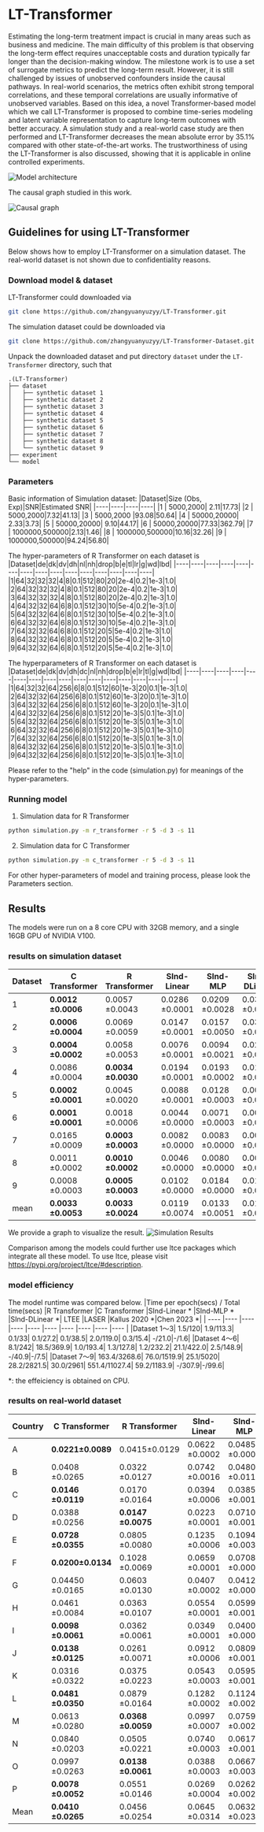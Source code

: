 # LT-Transformer
Estimating the long-term treatment impact is crucial in many areas such as business and medicine.  The main difficulty of this problem is that observing the long-term effect requires unacceptable costs and duration typically far longer than the decision-making window. The milestone work is to use a set of surrogate metrics to predict the long-term result. However, it is still challenged by issues of unobserved confounders inside the causal pathways. In real-world scenarios, the metrics often exhibit strong temporal correlations, and these temporal correlations are usually informative of unobserved variables. Based on this idea, a novel Transformer-based model which we call LT-Transformer is proposed to combine time-series modeling and latent variable representation to capture long-term outcomes with better accuracy. A simulation study and a real-world case study are then performed and LT-Transformer decreases the mean absolute error by 35.1\% compared with other state-of-the-art works. The trustworthiness of using the LT-Transformer is also discussed, showing that it is applicable in online controlled experiments.

![Model architecture](./architecture.png)

The causal graph studied in this work.

![Causal graph](./scm.png)

## Guidelines for using LT-Transformer
Below shows how to employ LT-Transformer on a simulation dataset. The real-world dataset is not shown due to confidentiality reasons.

### Download model & dataset
LT-Transformer could downloaded via
```bash
git clone https://github.com/zhangyuanyuzyy/LT-Transformer.git
```

The simulation dataset could be downloaded via
```bash
git clone https://github.com/zhangyuanyuzyy/LT-Transformer-Dataset.git
```

Unpack the downloaded dataset and put directory `dataset` under the `LT-Transformer` directory, such that
```
.(LT-Transformer)
├── dataset
│   ├── synthetic dataset 1
│   ├── synthetic dataset 2
│   ├── synthetic dataset 3
│   ├── synthetic dataset 4
│   ├── synthetic dataset 5
│   ├── synthetic dataset 6
│   ├── synthetic dataset 7
│   ├── synthetic dataset 8
│   └── synthetic dataset 9
├── experiment
└── model
```
### Parameters

Basic information of Simulation dataset:
|Dataset|Size (Obs, Exp)|SNR|Estimated SNR|
|----|----|----|----|
|1 | 5000,2000| 2.11|17.73|
|2 | 5000,2000|7.32|41.13|
|3 | 5000,2000 |93.08|50.64|
|4 | 50000,20000| 2.33|3.73|
|5 | 50000,20000| 9.10|44.17|
|6 | 50000,20000|77.33|362.79|
|7 | 1000000,500000|2.13|1.46|
|8 | 1000000,500000|10.16|32.26|
|9 | 1000000,500000|94.24|56.80|

The hyper-parameters of R Transformer on each dataset is 
|Dataset|de|dk|dv|dh|nl|nh|drop|b|e|tl|lr|g|wd|lbd|
|----|----|----|----|----|----|----|----|----|----|----|----|----|----|----|
|1|64|32|32|32|4|8|0.1|512|80|20|2e-4|0.2|1e-3|1.0|
|2|64|32|32|32|4|8|0.1|512|80|20|2e-4|0.2|1e-3|1.0|
|3|64|32|32|32|4|8|0.1|512|80|20|2e-4|0.2|1e-3|1.0|
|4|64|32|32|64|6|8|0.1|512|30|10|5e-4|0.2|1e-3|1.0|
|5|64|32|32|64|6|8|0.1|512|30|10|5e-4|0.2|1e-3|1.0|
|6|64|32|32|64|6|8|0.1|512|30|10|5e-4|0.2|1e-3|1.0|
|7|64|32|32|64|6|8|0.1|512|20|5|5e-4|0.2|1e-3|1.0|
|8|64|32|32|64|6|8|0.1|512|20|5|5e-4|0.2|1e-3|1.0|
|9|64|32|32|64|6|8|0.1|512|20|5|5e-4|0.2|1e-3|1.0|

The hyperparameters of R Transformer on each dataset is 
|Dataset|de|dk|dv|dh|dc|nl|nh|drop|b|e|lr|tl|g|wd|lbd|
|----|----|----|----|----|----|----|----|----|----|----|----|----|----|----|----|
|1|64|32|32|64|256|6|8|0.1|512|60|1e-3|20|0.1|1e-3|1.0|
|2|64|32|32|64|256|6|8|0.1|512|60|1e-3|20|0.1|1e-3|1.0|
|3|64|32|32|64|256|6|8|0.1|512|60|1e-3|20|0.1|1e-3|1.0|
|4|64|32|32|64|256|6|8|0.1|512|20|1e-3|5|0.1|1e-3|1.0|
|5|64|32|32|64|256|6|8|0.1|512|20|1e-3|5|0.1|1e-3|1.0|
|6|64|32|32|64|256|6|8|0.1|512|20|1e-3|5|0.1|1e-3|1.0|
|7|64|32|32|64|256|6|8|0.1|512|20|1e-3|5|0.1|1e-3|1.0|
|8|64|32|32|64|256|6|8|0.1|512|20|1e-3|5|0.1|1e-3|1.0|
|9|64|32|32|64|256|6|8|0.1|512|20|1e-3|5|0.1|1e-3|1.0|

Please refer to the "help" in the code (simulation.py) for meanings of the hyper-parameters. 

### Running model
1. Simulation data for R Transformer
```bash
python simulation.py -m r_transformer -r 5 -d 3 -s 11
```

2. Simulation data for C Transformer
```bash
python simulation.py -m c_transformer -r 5 -d 3 -s 11
```

For other hyper-parameters of model and training process, please look the Parameters section.

## Results
The models were run on a 8 core CPU with 32GB memory, and a single 16GB GPU of NVIDIA V100.
### results on simulation dataset
|Dataset             |C Transformer       |R Transformer       |SInd-Linear         |SInd-MLP            |SInd-DLinear        |LTEE                |LASER | KF(Kallus 2020)| DML(Chen 2023)|
| ---- |---- |---- |---- |---- |---- |---- |---- |---- |---- |
|1                   |**0.0012    ±0.0006**   |0.0057    ±0.0043   |0.0286    ±0.0001   |0.0209    ±0.0028   |0.0316    ±0.0167   |0.0362    ±0.0019   |0.0185    ±0.0050    | 0.0032    ±0.0022   |0.0045    ±0.0008|
|2                   |**0.0006    ±0.0004**   |0.0069    ±0.0059   |0.0147    ±0.0001   |0.0157    ±0.0050   |0.0313    ±0.0246   |0.0263    ±0.0041   |0.0485    ±0.0062    | 0.0018    ±0.0013   |0.0019    ±0.0005|
|3                   |**0.0004    ±0.0002**   |0.0058    ±0.0053   |0.0076    ±0.0001   |0.0094    ±0.0021   |0.0275    ±0.0135   |0.0120    ±0.0041   |0.0162    ±0.0049    | 0.0010    ±0.0011   |0.0024    ±0.0004|
|4                   |0.0086    ±0.0004   |**0.0034    ±0.0030**   |0.0194    ±0.0001   |0.0193    ±0.0002   |0.0195    ±0.0001   |0.0135    ±0.0015   |0.0098    ±0.0038    | 0.0103    ±0.0029   |0.0074    ±0.0001|
|5                   |**0.0002    ±0.0001**   |0.0045    ±0.0020   |0.0088    ±0.0001   |0.0128    ±0.0003   |0.0091    ±0.0001   |0.0084    ±0.0015   |0.0073    ±0.0026    | 0.0014    ±0.0008   |0.0015    ±0.0001|
|6                   |**0.0001    ±0.0001**   |0.0018    ±0.0006   |0.0044    ±0.0000   |0.0071    ±0.0003   |0.0046    ±0.0001   |0.0043    ±0.0016   |0.0032    ±0.0020    | 0.1070    ±0.2134   |0.0030    ±0.0000|
|7                   |0.0165    ±0.0009   |**0.0003    ±0.0003**   |0.0082    ±0.0000   |0.0083    ±0.0000   |0.0083    ±0.0000   |0.0013    ±0.0003   |0.0084    ±0.0062    | 0.0162    ±0.0099   |0.0077    ±0.0007|
|8                   |0.0011    ±0.0002   |**0.0010    ±0.0002**   |0.0046    ±0.0000   |0.0080    ±0.0000   |0.0047    ±0.0000   |0.0127    ±0.0003   |0.0116    ±0.0034    | 0.0011    ±0.0012   |0.0030    ±0.0000|
|9                   |0.0008    ±0.0003   |**0.0005    ±0.0003**   |0.0102    ±0.0000   |0.0184    ±0.0000   |0.0105    ±0.0000   |0.0006    ±0.0001   |0.0094    ±0.0069    | 0.3658    ±0.2918   |0.0047    ±0.0001|
|mean                |**0.0033   ±0.0053**  |**0.0033   ±0.0024**  |0.0119   ±0.0074  |0.0133   ±0.0051  |0.0164   ±0.0106  |0.0128   ±0.0111  |0.0148    ±0.0127  |0.0564   ±0.1140  |0.0040   ±0.0021  |

We provide a graph to visualize the result.
![Simulation Results]('./simresult.png')

Comparison among the models could further use ltce packages which integrate all these model. To use ltce, please visit https://pypi.org/project/ltce/#description.

### model efficiency
The model runtime was compared below.
|Time per epoch(secs) / Total time(secs)	|R Transformer	|C Transformer	|SInd-Linear *	|SInd-MLP *	|SInd-DLinear *|	LTEE	|LASER	|Kallus 2020 *|Chen 2023 *|
| ---- |---- |---- |---- |---- |---- |---- |---- |---- |---- |
|Dataset 1～3|	1.5/120|	1.9/113.3|	0.1/33|	0.1/27.2|	0.1/38.5|	2.0/119.0|	0.3/15.4|	-/21.0|-/1.6|
|Dataset 4～6|	8.1/242|	18.5/369.9|	1.0/193.4|	1.3/127.8|	1.2/232.2|	21.1/422.0|	2.5/148.9|	-/40.9|-/7.5|
|Dataset 7～9|	163.4/3268.6|	76.0/1519.9|	25.1/5020|	28.2/2821.5|	30.0/2961|	551.4/11027.4|	59.2/1183.9|	-/307.9|-/99.6|

*: the effeiciency is obtained on CPU.

### results on real-world dataset
|Country|C Transformer|R Transformer|SInd-Linear|SInd-MLP|SInd-DLinear|LTEE|LASER|KF| DML|
| ---- |---- |---- |---- |---- |---- |---- |---- | ---- | ---- |
|A | **0.0221±0.0089** |0.0415±0.0129 |0.0622  ±0.0002 |0.0485  ±0.0009 |0.0555  ±0.0003 |0.1317  ±0.0078 |0.0627  ±0.0101 |0.0750    ±0.0159   |0.0446    ±0.0262   |
|B | 0.0408  ±0.0265 |0.0322  ±0.0127 |0.0742  ±0.0016 |0.0480  ±0.0112 | **0.0091  ±0.0021** |0.1233  ±0.0438 |0.1332  ±0.0028 |0.2419    ±0.0248   |0.2687    ±0.0172   |
|C | **0.0146  ±0.0119** |0.0170  ±0.0164 |0.0394  ±0.0006 |0.0385  ±0.0019 |0.0458  ±0.0014 |0.1077  ±0.0193 |0.0535  ±0.0063 | 0.0716    ±0.0098   |0.1110    ±0.0282   |
|D | 0.0388  ±0.0256 |**0.0147  ±0.0075** |0.0223  ±0.0001 |0.0710  ±0.0011 |0.0731  ±0.0019 |0.0193  ±0.0188 |0.0459  ±0.0076 | 0.0466    ±0.0231   |0.0932    ±0.0188   |
|E | **0.0728  ±0.0355** |0.0805  ±0.0080 |0.1235  ±0.0006 |0.1094  ±0.0034 |0.1190  ±0.0020 |0.0807  ±0.0132 |0.1219  ±0.0074 |0.0863    ±0.0190   |0.0965    ±0.0214   |
|F | **0.0200±0.0134** |0.1028  ±0.0069 |0.0659  ±0.0001 |0.0708  ±0.0008 |0.0668  ±0.0002 |0.1100  ±0.0041 |0.0351  ±0.0143 | 0.0919    ±0.0055   |0.1242    ±0.0103   |
|G | 0.04450  ±0.0165 |0.0603  ±0.0130 | 0.0407  ±0.0002 |0.0412  ±0.0008 |0.0447  ±0.0004 |0.0524  ±0.0134 |0.1098  ±0.0126 | 0.0498    ±0.0067   |**0.0316    ±0.0074**  |
|H |0.0461  ±0.0084 |0.0363  ±0.0107 |0.0554  ±0.0001 |0.0599  ±0.0010 |0.0561  ±0.0004 |**0.0275  ±0.0095** |0.1779  ±0.0191 |0.0293    ±0.0068   |0.0819    ±0.0101   |
|I | **0.0098  ±0.0061** |0.0362  ±0.0061 |0.0349  ±0.0001 |0.0400  ±0.0005 |0.0362  ±0.0001 |0.0501  ±0.0061 |0.0102  ±0.0060 |0.0420    ±0.0035   |0.0242    ±0.0045   |
|J | **0.0138  ±0.0125** |0.0261  ±0.0071 |0.0912  ±0.0006 |0.0809  ±0.0013 |0.0806  ±0.0019 |0.0836  ±0.0144 |0.2007  ±0.0040 |0.1033    ±0.0118   |0.0674    ±0.0135   |
|K |0.0316  ±0.0322 |0.0375  ±0.0223 |0.0543  ±0.0003 |0.0595  ±0.0010 |0.0577  ±0.0010 |0.0297  ±0.0070 |0.0285  ±0.0039 |**0.0192    ±0.0136**   |0.0302    ±0.0158   |
|L | **0.0481  ±0.0350** |0.0879  ±0.0164 |0.1282  ±0.0002 |0.1124  ±0.0020 |0.1211  ±0.0010 |0.0575  ±0.0079 |0.1012  ±0.0050 |0.1024    ±0.0107   |0.1563    ±0.0141   |
|M | 0.0613  ±0.0280 | **0.0368  ±0.0059** |0.0997  ±0.0007 |0.0759  ±0.0020 |0.0889  ±0.0008 |0.1440  ±0.0062 |0.1863  ±0.0058 |0.1338    ±0.0139   |0.1360    ±0.0256   |
|N | 0.0840  ±0.0203 |0.0505  ±0.0221 |0.0740  ±0.0003 |0.0617  ±0.0019 |0.0673  ±0.0016 |0.1059  ±0.0072 | 0.0397  ±0.0031 |0.0270    ±0.0065   |**0.0168    ±0.0070**   |
|O |0.0997  ±0.0263 | **0.0138  ±0.0061** |0.0388  ±0.0003 |0.0667  ±0.0030 |0.0526  ±0.0021 |0.1153  ±0.0609 |0.0404  ±0.0104 |0.1023    ±0.0099   |0.0393   ±0.0108   |
|P |**0.0078  ±0.0052** |0.0551  ±0.0146 |0.0269  ±0.0004 |0.0262  ±0.0029 |0.0294  ±0.0055 |0.0719  ±0.0596 |0.0487  ±0.0035 |0.0287    ±0.0158   |0.0612    ±0.0306   |
|Mean |**0.0410  ±0.0265** |0.0456  ±0.0254 |0.0645  ±0.0314 |0.0632  ±0.0232 |0.0627  ±0.0288 |0.0819  ±0.0382 |0.0872  ±0.0594 |0.0782    ±0.0537   |0.0864   ±0.0626   |
